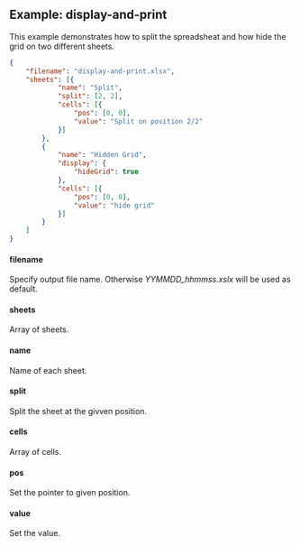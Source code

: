 ## Example: display-and-print

This example demonstrates how to split the spreadsheat and how hide the grid on two different sheets. 

```json
{
	"filename": "display-and-print.xlsx",
	"sheets": [{
			"name": "Split",
			"split": [2, 2],
			"cells": [{
				"pos": [0, 0],
				"value": "Split on position 2/2"
			}]
		},
		{
			"name": "Hidden Grid",
			"display": {
				"hideGrid": true
			},
			"cells": [{
				"pos": [0, 0],
				"value": "hide grid"
			}]
		}
	]
}
```



#### filename

Specify output file name. Otherwise *YYMMDD_hhmmss.xslx* will be used as default. 

#### sheets

Array of sheets.

#### name
Name of each sheet.

#### split

Split the sheet at the givven position.

#### cells

Array of cells.

#### pos

Set the pointer to given position.

#### value

Set the value.

